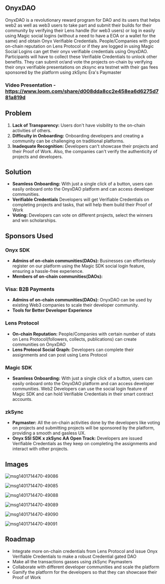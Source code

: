 ## OnyxDAO

OnyxDAO is a revolutionary reward program for DAO and its users that helps web2 as well as web3 users to take part and submit their builds for their community by verifying their Lens handle (for web3 users) or log in easily using Magic social logins (without a need to have a EOA or a wallet for the same) and obtain Onyx Verifiable Credentials.
People/Companies with good on-chain reputation on Lens Protocol or if they are logged in using Magic Social Logins can get their onyx verifiable credentials using OnyxDAO. Participants will have to collect these Verifiable Credentials to unlock other benefits.
They can submit or/and vote the projects on-chain by verifying their onyx verifiable presentations on zksync era testnet with their gas fees sponsored by the platform using zkSync Era's Paymaster  

### Video Presentation - https://www.loom.com/share/d008dda8cc2e458ea6d6275d781a819d

## Problem

1. **Lack of Transparency:** Users don't have visibility to the on-chain activities of others.
2. **Difficulty in Onboarding:** Onboarding developers and creating a community can be challenging on traditional platforms.
3. **Inadequate Recognition:** Developers can't showcase their projects and their Proof of Work. Also, the companies can't verify the authenticity of projects and developers.

## Solution

- **Seamless Onboarding:** With just a single click of a button, users can easily onboard onto the OnyxDAO platform and can access developer communities.
- **Verifiable Credentials** Developers will get Verifiable Credentials on completing projects and tasks, that will help them build their Proof of Work
- **Voting:** Developers can vote on different projects, select the winners and win scholarships.

## Sponsors Used

### Onyx SDK

- **Admins of on-chain communities(DAOs):** Businesses can effortlessly register on our platform using the Magic SDK social login feature, ensuring a hassle-free experience.
- **Members of on-chain communities(DAOs):**

### Visa: B2B Payments

- **Admins of on-chain communities(DAOs):** OnyxDAO can be used by existing Web3 companies to scale their developer community.
- **Tools for Better Developer Experience**

### Lens Protocol

- **On-chain Reputation:** People/Companies with certain number of stats on Lens Protocol(followers, collects, publications) can create communities on OnyxDAO
- **Lens Protocol Social Graph:** Developers can complete their assignments and can post using Lens Protocol

### Magic SDK

- **Seamless Onboarding:** With just a single click of a button, users can easily onboard onto the OnyxDAO platform and can access developer communities. Web2 Developers can use the social login feature of Magic SDK and can hold Verifiable Credentials in their smart contract accounts.

### zkSync

- **Paymaster:** All the on-chain activities done by the developers like voting on projects and submitting projects will be sponsored by the platform, providing a smooth and gasless UX.
- **Onyx SSI SDK x zkSync AA Open Track:** Developers are issued Verifiable Credentials as they keep on completing the assignments and interact with other projects.



## Images
![msg1401714470-49086](https://github.com/aviral10x/onyx-lens-protocol/assets/91749530/a1ab1441-260e-4944-9403-47d98bca59df)

![msg1401714470-49085](https://github.com/aviral10x/onyx-lens-protocol/assets/91749530/27b1379e-3e88-4ef3-839c-ff58502c91d7)

![msg1401714470-49088](https://github.com/aviral10x/onyx-lens-protocol/assets/91749530/92479e52-ac35-4bae-920d-a03b363bf00c)

![msg1401714470-49089](https://github.com/aviral10x/onyx-lens-protocol/assets/91749530/c320cc3a-ba5d-41f5-924c-2a5c6692b035)

![msg1401714470-49090](https://github.com/aviral10x/onyx-lens-protocol/assets/91749530/f03bea23-961a-4566-b0af-e2ea8bd8dc14)

![msg1401714470-49091](https://github.com/aviral10x/onyx-lens-protocol/assets/91749530/52986344-b7e5-481e-ac24-7fcee4e120eb)


## Roadmap

- Integrate more on-chain credentials from Lens Protocol and issue Onyx Verifiable Credentials to make a robust Credential gated DAO
- Make all the transactions gasses using zkSync Paymasters
- Collaborate with different developer communities and scale the platform
- Gamify the platform for the developers so that they can showcase their Proof of Work

